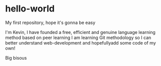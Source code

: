 # hello-world
My first repository, hope it's gonna be easy

I'm Kevin, I have founded a free, efficient and genuine language learning method based on peer learning
I am learning Git methodology so I can better understand web-development and hopefullyadd some code of my own!

Big bisous
